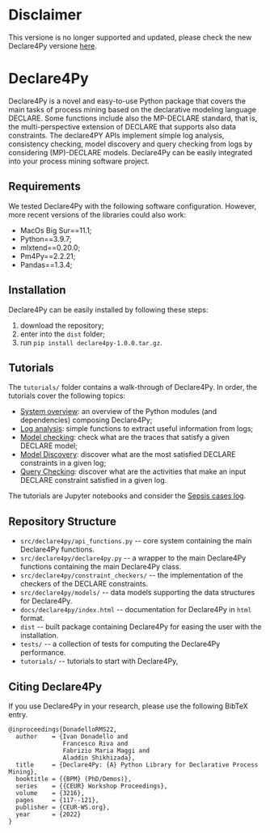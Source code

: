 # Disclaimer

This versione is no longer supported and updated, please check the new Declare4Py versione [here](https://github.com/ivanDonadello/Declare4Py).

# Declare4Py

Declare4Py is a novel and easy-to-use Python package that covers the main tasks of process mining based on the 
declarative modeling language DECLARE. Some functions include also the MP-DECLARE standard, that is, the 
multi-perspective extension of DECLARE that supports also data constraints. The declare4PY APIs implement simple log analysis, consistency 
checking, model discovery and query checking from logs by considering (MP)-DECLARE models. Declare4Py can be easily 
integrated into your process mining software project.

## Requirements
We tested Declare4Py with the following software configuration. However, more recent versions of the libraries could also work:
- MacOs Big Sur==11.1;
- Python==3.9.7;
- mlxtend==0.20.0;
- Pm4Py==2.2.21;
- Pandas==1.3.4;

## Installation
Declare4Py can be easily installed by following these steps:
1. download the repository;
2. enter into the `dist` folder;
3. run `pip install declare4py-1.0.0.tar.gz`.

## Tutorials
The `tutorials/` folder contains a walk-through of Declare4Py. In order, the tutorials cover the following topics:

- [System overview](https://github.com/francxx96/declare4py/blob/main/tutorials/system_overview.ipynb): an overview of the Python modules (and dependencies) composing Declare4Py;
- [Log analysis](https://github.com/francxx96/declare4py/blob/main/tutorials/log_analysis.ipynb): simple functions to extract useful information from logs;
- [Model checking](https://github.com/francxx96/declare4py/blob/main/tutorials/conformance_checking.ipynb): check what are the traces that satisfy a given DECLARE model;
- [Model Discovery](https://github.com/francxx96/declare4py/blob/main/tutorials/model_discovery.ipynb): discover what are the most satisfied DECLARE constraints in a given log;
- [Query Checking](https://github.com/francxx96/declare4py/blob/main/tutorials/query_checking.ipynb): discover what are the activities that make an input DECLARE constraint satisfied in a given log.

The tutorials are Jupyter notebooks and consider the [Sepsis cases log](https://data.4tu.nl/articles/dataset/Sepsis_Cases_-_Event_Log/12707639).

## Repository Structure
- `src/declare4py/api_functions.py` -- core system containing the main Declare4Py functions.
- `src/declare4py/declare4py.py` -- a wrapper to the main Declare4Py functions containing the main Declare4Py class.
- `src/declare4py/constraint_checkers/` -- the implementation of the checkers of the DECLARE constraints.
- `src/declare4py/models/` -- data models supporting the data structures for Declare4Py.
- `docs/declare4py/index.html` -- documentation for Declare4Py in `html` format.
- `dist` -- built package containing Declare4Py for easing the user with the installation.
- `tests/` -- a collection of tests for computing the Declare4Py performance.
- `tutorials/` -- tutorials to start with Declare4Py,

## Citing Declare4Py
If you use Declare4Py in your research, please use the following BibTeX entry.

```
@inproceedings{DonadelloRMS22,
  author    = {Ivan Donadello and
               Francesco Riva and
               Fabrizio Maria Maggi and
               Aladdin Shikhizada},
  title     = {Declare4Py: {A} Python Library for Declarative Process Mining},
  booktitle = {{BPM} (PhD/Demos)},
  series    = {{CEUR} Workshop Proceedings},
  volume    = {3216},
  pages     = {117--121},
  publisher = {CEUR-WS.org},
  year      = {2022}
}

```
